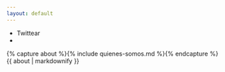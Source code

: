```yaml
---
layout: default
---
```


<section id="manifesto" class="container">
  <ul class="share-btn list-inline">
    <li class="text-center">
      <a class="twitter-share-button btn btn-primary btn-xs" onclick="window.open('//twitter.com/intent/tweet?{% if site.twitter_username %}via={{ site.twitter_username }}&{% endif %}url={{ site.baseurl | url_param_escape }}&text={{ site.description }}','_blank','height=300,width=600')"><i class="fa fa-twitter"></i> Twittear</a>
    </li>
    <li class="fb-share-button" data-href="{{ site.baseurl }}" data-layout="button"></li>
  </ul>
  <div class="manifiesto">
    {% capture about %}{% include quienes-somos.md %}{% endcapture %}
    {{ about  | markdownify }}

  </div>
  </div>
</section>
